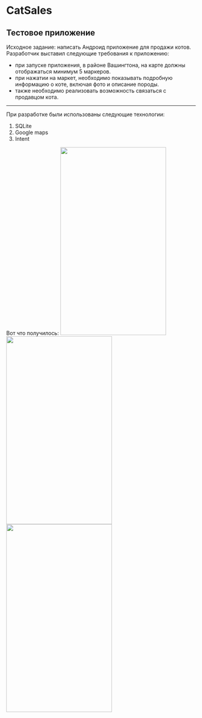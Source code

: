 # CatSales
## Тестовое приложение

Исходное задание: написать Андроид приложение для продажи котов. 
Разработчик выставил следующие требования к приложению:
- при запуске приложения, в районе Вашингтона, на карте должны отображаться минимум 5 маркеров.
- при нажатии на маркет, необходимо показывать подробную информацию о коте, включая фото и описание породы.
- также необходимо реализовать возможность связаться с продавцом кота.
***
При разработке были использованы следующие технологии:
1. SQLite
2. Google maps
3. Intent

Вот что получилось:
<img src="https://img-fotki.yandex.ru/get/225650/705498.0/0_1437ad_9a0aa296_L.png" width="281" height="500" border="0" />
<img src="https://img-fotki.yandex.ru/get/362774/705498.0/0_1437af_dd0b3fb_L.png" width="281" height="500" border="0" />
<img src="https://img-fotki.yandex.ru/get/9757/705498.0/0_1437b0_aa8339d5_L.png" width="281" height="500" border="0" />
